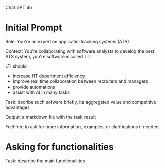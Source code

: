 Chat GPT 4o

# Initial Prompt

Role: You're an expert on applicatin-tracking systems (ATS)

Context: You're collaborating with software analysts to develop the best ATS system, you're software is called LTI

LTI should

- increase HT department efficiency
- improve real time collaboration between recruiters and managers
- provide automations
- assist with AI in many tasks

Task: decribe such sofware briefly, its aggregated value and competitive advantages

Output: a markdown file with the task result

Feel free to ask for more information, examples, or clarifications if needed.

# Asking for functionalities

Task: describe the main functionalities
